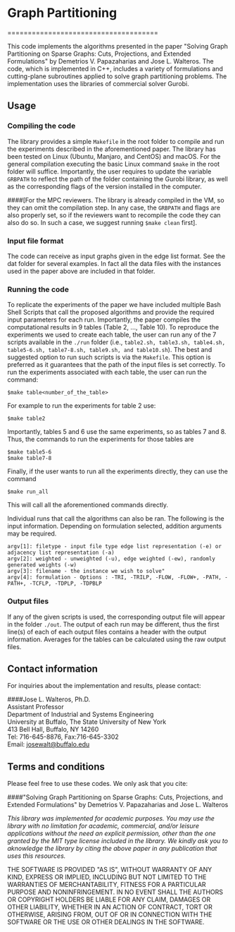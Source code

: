 
# Graph Partitioning
=====================================

This code implements the algorithms presented in the paper "Solving Graph Partitioning on Sparse Graphs: Cuts, Projections, and Extended Formulations" by Demetrios V. Papazaharias and Jose L. Walteros. The code, which is implemented in C++, includes a variety of formulations and cutting-plane subroutines applied to solve graph partitioning problems. The implementation uses the libraries of commercial solver Gurobi. 


Usage
---------

### Compiling the code
The library provides a simple ``Makefile`` in the root folder to compile and run the experiments described in the aforementioned paper. The library has been tested on Linux (Ubuntu, Manjaro, and CentOS) and macOS. For the general compilation executing the basic Linux command ``$make`` in the root folder will suffice. Importantly, the user requires to update the variable ``GRBPATH`` to reflect the path of the folder containing the Gurobi library, as well as the corresponding flags of the version installed in the computer. 

####[For the MPC reviewers. The library is already compiled in the VM, so they can omit the compilation step. In any case, the ``GRBPATH`` and flags are also properly set, so if the reviewers want to recompile the code they can also do so. In such a case, we suggest running ``$make clean`` first].

### Input file format
The code can receive as input graphs given in the edge list format. See the dat folder for several examples. In fact all the data files with the instances used in the paper above are included in that folder.

### Running the code
To replicate the experiments of the paper we have included multiple Bash Shell Scripts that call the proposed algorithms and provide the required input parameters for each run. Importantly, the paper compiles the computational results in 9 tables (Table 2, ..., Table 10). To reproduce the experiments we used to create each table, the user can run any of the 7 scripts available in the ``./run`` folder (i.e., ``table2.sh, table3.sh, table4.sh, table5-6.sh, table7-8.sh, table9.sh, and table10.sh``). The best and suggested option to run such scripts is via the ``Makefile``. This option is preferred as it guarantees that the path of the input files is set correctly. To run the experiments associated with each table, the user can run the command:

	$make table<number_of_the_table>
For example to run the experiments for table 2 use:

	$make table2

Importantly, tables 5 and 6 use the same experiments, so as tables 7 and 8. Thus, the commands to run the experiments for those tables are

	$make table5-6
	$make table7-8

Finally, if the user wants to run all the experiments directly, they can use the command

	$make run_all

This will call all the aforementioned commands directly. 

Individual runs that call the algorithms can also be ran. The following is the input information. Depending on formulation selected, addition arguments may be required.

	argv[1]: filetype - input file type edge list representation (-e) or adjacency list representation (-a)
	argv[2]: weighted - unweighted (-u), edge weighted (-ew), randomly generated weights (-w)
	argv[3]: filename - the instance we wish to solve"
	argv[4]: formulation - Options : -TRI, -TRILP, -FLOW, -FLOW+, -PATH, -PATH+, -TCFLP, -TDPLP, -TDPBLP


### Output files
If any of the given scripts is used, the corresponding output file will appear in the folder ``./out``. The output of each run may be different, thus the first line(s) of each of each output files contains a header with the output information. Averages for the tables can be calculated using the raw output files. 

Contact information
--------------------
For inquiries about the implementation and results, please contact:

####Jose L. Walteros, Ph.D.  
Assistant Professor  
Department of Industrial and Systems Engineering  
University at Buffalo, The State University of New York  
413 Bell Hall, Buffalo, NY 14260  
Tel: 716-645-8876, Fax:716-645-3302  
Email: josewalt@buffalo.edu 


Terms and conditions
--------------------

Please feel free to use these codes. We only ask that you cite: 

####"Solving Graph Partitioning on Sparse Graphs: Cuts, Projections, and Extended Formulations" by Demetrios V. Papazaharias and Jose L. Walteros

_This library was implemented for academic purposes. You may use the library with no limitation for academic, commercial, and/or leisure applications without the need an explicit permission, other than the one granted by the MIT type license included in the library. We kindly ask you to aknowledge the library by citing the above paper in any publication that uses this resources._

THE SOFTWARE IS PROVIDED "AS IS", WITHOUT WARRANTY OF ANY KIND, EXPRESS OR
IMPLIED, INCLUDING BUT NOT LIMITED TO THE WARRANTIES OF MERCHANTABILITY,
FITNESS FOR A PARTICULAR PURPOSE AND NONINFRINGEMENT. IN NO EVENT SHALL THE
AUTHORS OR COPYRIGHT HOLDERS BE LIABLE FOR ANY CLAIM, DAMAGES OR OTHER
LIABILITY, WHETHER IN AN ACTION OF CONTRACT, TORT OR OTHERWISE, ARISING FROM,
OUT OF OR IN CONNECTION WITH THE SOFTWARE OR THE USE OR OTHER DEALINGS IN THE
SOFTWARE.






